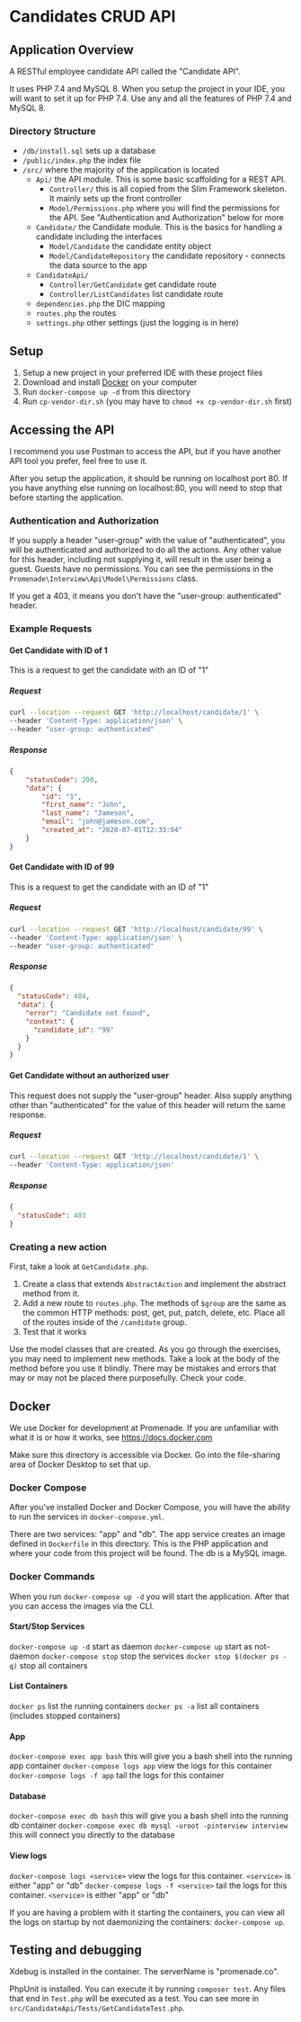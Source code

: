 # Candidates CRUD API

## Application Overview
A RESTful employee candidate API called the "Candidate API".

It uses PHP 7.4 and MySQL 8. When you setup the project in your IDE, you will want to set it up for PHP 7.4. Use any and
all the features of PHP 7.4 and MySQL 8.

### Directory Structure
* `/db/install.sql` sets up a database
* `/public/index.php` the index file
* `/src/` where the majority of the application is located
  * `Api/` the API module. This is some basic scaffolding for a REST API.
    * `Controller/` this is all copied from the Slim Framework skeleton. It mainly sets up the front controller
    * `Model/Permissions.php` where you will find the permissions for the API. See "Authentication and Authorization" below for more
  * `Candidate/` the Candidate module. This is the basics for handling a candidate including the interfaces
    * `Model/Candidate` the candidate entity object
    * `Model/CandidateRepository` the candidate repository - connects the data source to the app
  * `CandidateApi/`
    * `Controller/GetCandidate` get candidate route
    * `Controller/ListCandidates` list candidate route
  * `dependencies.php` the DIC mapping
  * `routes.php` the routes
  * `settings.php` other settings (just the logging is in here)

## Setup

1. Setup a new project in your preferred IDE with these project files
2. Download and install [Docker](https://docs.docker.com/get-docker/) on your computer
3. Run `docker-compose up -d` from this directory
4. Run `cp-vendor-dir.sh` (you may have to `chmod +x cp-vendor-dir.sh` first)

## Accessing the API
I recommend you use Postman to access the API, but if you have another API tool you prefer, feel free to use it.

After you setup the application, it should be running on localhost port 80. If you have anything else running on localhost:80,
you will need to stop that before starting the application.

### Authentication and Authorization
If you supply a header "user-group" with the value of "authenticated", you will be authenticated and authorized to do 
all the actions. Any other value for this header, including not supplying it, will result in the user being a guest.
Guests have no permissions. You can see the permissions in the `Promenade\Interview\Api\Model\Permissions` class.

If you get a 403, it means you don't have the "user-group: authenticated" header.

### Example Requests

#### Get Candidate with ID of 1
This is a request to get the candidate with an ID of "1"

##### Request
```bash
curl --location --request GET 'http://localhost/candidate/1' \
--header 'Content-Type: application/json' \
--header "user-group: authenticated"
```

##### Response
```json
{
    "statusCode": 200,
    "data": {
        "id": "1",
        "first_name": "John",
        "last_name": "Jameson",
        "email": "john@jameson.com",
        "created_at": "2020-07-01T12:33:04"
    }
}
```

#### Get Candidate with ID of 99
This is a request to get the candidate with an ID of "1"

##### Request
```bash
curl --location --request GET 'http://localhost/candidate/99' \
--header 'Content-Type: application/json' \
--header "user-group: authenticated"
```

##### Response
```json
{
  "statusCode": 404,
  "data": {
    "error": "Candidate not found",
    "context": {
      "candidate_id": "99"
    }
  }
}
```

#### Get Candidate without an authorized user
This request does not supply the "user-group" header. 
Also supply anything other than "authenticated" for the value of this header will return the same response.

##### Request
```bash
curl --location --request GET 'http://localhost/candidate/1' \
--header 'Content-Type: application/json'
```

##### Response
```json
{
  "statusCode": 403
}
```

### Creating a new action
First, take a look at `GetCandidate.php`.

1. Create a class that extends `AbstractAction` and implement the abstract method from it.
2. Add a new route to `routes.php`. The methods of `$group` are the same as the common HTTP methods: post, get, put, patch, delete, etc.
   Place all of the routes inside of the `/candidate` group.
3. Test that it works

Use the model classes that are created. As you go through the exercises, you may need to implement new methods.
Take a look at the body of the method before you use it blindly. There may be mistakes and errors that may or may not be
placed there purposefully. Check your code.


## Docker
We use Docker for development at Promenade. If you are unfamiliar with what it is or how it works, see https://docs.docker.com

Make sure this directory is accessible via Docker. Go into the file-sharing area of Docker Desktop to set that up.

### Docker Compose
After you've installed Docker and Docker Compose, you will have the ability to run the services in `docker-compose.yml`.

There are two services: "app" and "db". The app service creates an image defined in `Dockerfile` in this directory. This
is the PHP application and where your code from this project will be found. The db is a MySQL image.

### Docker Commands
When you run `docker-compose up -d` you will start the application. After that you can access the images via the CLI.

#### Start/Stop Services
`docker-compose up -d` start as daemon
`docker-compose up` start as not-daemon
`docker-compose stop` stop the services
`docker stop $(docker ps -q)` stop all containers

#### List Containers
`docker ps` list the running containers
`docker ps -a` list all containers (includes stopped containers)

#### App
`docker-compose exec app bash` this will give you a bash shell into the running app container
`docker-compose logs app` view the logs for this container
`docker-compose logs -f app` tail the logs for this container

#### Database
`docker-compose exec db bash` this will give you a bash shell into the running db container
`docker-compose exec db mysql -uroot -pinterview interview` this will connect you directly to the database

#### View logs
`docker-compose logs <service>` view the logs for this container. `<service>` is either "app" or "db" 
`docker-compose logs -f <service>` tail the logs for this container. `<service>` is either "app" or "db"

If you are having a problem with it starting the containers, you can view all the logs on startup by not daemonizing 
the containers: `docker-compose up`.

## Testing and debugging
Xdebug is installed in the container. The serverName is "promenade.co".


PhpUnit is installed. You can execute it by running `composer test`.
Any files that end in `Test.php` will be executed as a test. You can see more in `src/CandidateApi/Tests/GetCandidateTest.php`.

